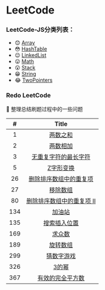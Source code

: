 # LeetCode
### LeetCode-JS分类列表：

+ :blush:   ​[Array](./notes/Array)
+ :flushed:   ​[HashTable](./notes/HashTable)
+ :wink:   ​[LinkedList](./notes/LinkedList)
+ :stuck_out_tongue:   ​[Math](./notes/Math)
+ :open_mouth:   ​[Stack](./notes/Stack)
+ :grin:   ​[String](./notes/String)
+ :joy:   ​[TwoPointers](./notes/TwoPointers)



### Redo LeetCode

:dart:  整理总结刷题过程中的一些问题​

| #          | Title      |
| :--------: | :--------: |
| 1 | [两数之和](https://github.com/kelosun/LeetCode/blob/master/notes/q%26a1%20%E4%B8%A4%E6%95%B0%E4%B9%8B%E5%92%8C.md) |
| 2 |      [两数相加](https://github.com/kelosun/LeetCode/blob/master/notes/q%26a2%20%E4%B8%A4%E6%95%B0%E7%9B%B8%E5%8A%A0.md)      |
| 3  | [无重复字符的最长字符](https://github.com/kelosun/LeetCode/blob/master/notes/q%26a3%20%E6%97%A0%E9%87%8D%E5%A4%8D%E5%AD%97%E7%AC%A6%E7%9A%84%E6%9C%80%E9%95%BF%E5%AD%97%E7%AC%A6.md) |
| 5 |     [Z字形变换](https://github.com/kelosun/LeetCode/blob/master/notes/q%26a5%20Z%E5%AD%97%E5%BD%A2%E5%8F%98%E6%8D%A2.md)     |
| 26 | [删除排序数组中的重复项](https://github.com/kelosun/LeetCode/blob/master/notes/q%2626%20%E5%88%A0%E9%99%A4%E6%8E%92%E5%BA%8F%E6%95%B0%E7%BB%84%E4%B8%AD%E7%9A%84%E9%87%8D%E5%A4%8D%E9%A1%B9.md) |
| 27  |      [移除数组](https://github.com/kelosun/LeetCode/blob/master/notes/q%2627%20%E7%A7%BB%E9%99%A4%E5%85%83%E7%B4%A0.md)      |
| 80| [删除排序数组中的重复项 Ⅱ](https://github.com/kelosun/LeetCode/blob/master/notes/q%2680%20%E5%88%A0%E9%99%A4%E6%8E%92%E5%BA%8F%E6%95%B0%E7%BB%84%E4%B8%AD%E7%9A%84%E9%87%8D%E5%A4%8D%E9%A1%B9%20II.md) |
| 134| [加油站](https://github.com/kelosun/LeetCode/blob/master/notes/q%26a134%20%E5%8A%A0%E6%B2%B9%E7%AB%99.md) |
| 135| [搜索插入位置](https://github.com/kelosun/LeetCode/blob/master/notes/q%26a135%20%E6%90%9C%E7%B4%A2%E6%8F%92%E5%85%A5%E4%BD%8D%E7%BD%AE.md) |
| 169| [求众数](https://github.com/kelosun/LeetCode/blob/master/notes/q%26a%20169%20%E6%B1%82%E4%BC%97%E6%95%B0.md) |
| 189| [旋转数组](https://github.com/kelosun/LeetCode/blob/master/notes/q%26a%20189%20%E6%97%8B%E8%BD%AC%E6%95%B0%E7%BB%84.md) |
| 299| [猜数字游戏](https://github.com/kelosun/LeetCode/blob/master/notes/q%26a%20299%20%E7%8C%9C%E6%95%B0%E5%AD%97%E6%B8%B8%E6%88%8F.md) |
| 326 |    [3的幂](https://github.com/kelosun/LeetCode/blob/master/notes/q%26a326%203%E7%9A%84%E5%B9%82.md)    |
| 367 | [有效的完全平方数](https://github.com/kelosun/LeetCode/blob/master/notes/q%26a367%20%E6%9C%89%E6%95%88%E7%9A%84%E5%AE%8C%E5%85%A8%E5%B9%B3%E6%96%B9%E6%95%B0.md) |

